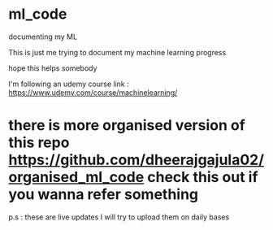 # ml_code
documenting my ML 

This is just me trying to document my machine learning progress

hope this helps somebody 

I'm following an udemy course link : https://www.udemy.com/course/machinelearning/

# there is more organised version of this repo https://github.com/dheerajgajula02/organised_ml_code  check this out if you wanna refer something

p.s : these are live updates I will try to upload them on daily bases
